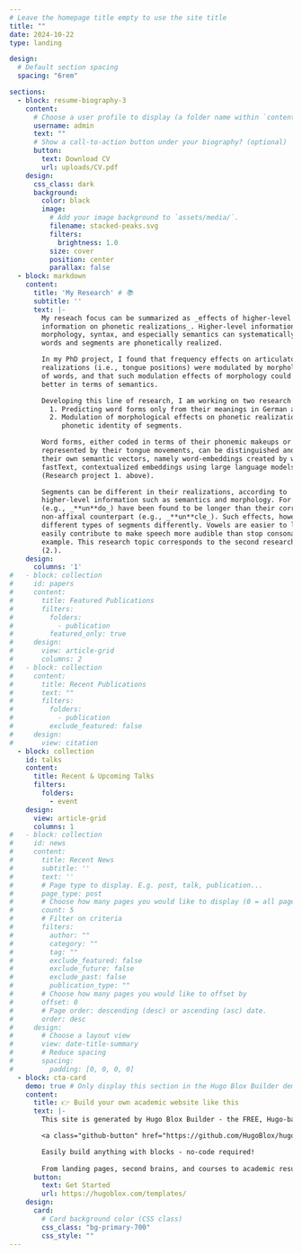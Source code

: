 ```yaml
---
# Leave the homepage title empty to use the site title
title: ""
date: 2024-10-22
type: landing

design:
  # Default section spacing
  spacing: "6rem"

sections:
  - block: resume-biography-3
    content:
      # Choose a user profile to display (a folder name within `content/authors/`)
      username: admin
      text: ""
      # Show a call-to-action button under your biography? (optional)
      button:
        text: Download CV
        url: uploads/CV.pdf
    design:
      css_class: dark
      background:
        color: black
        image:
          # Add your image background to `assets/media/`.
          filename: stacked-peaks.svg
          filters:
            brightness: 1.0
          size: cover
          position: center
          parallax: false
  - block: markdown
    content:
      title: 'My Research' # 📚
      subtitle: ''
      text: |-
        My reseach focus can be summarized as _effects of higher-level
        information on phonetic realizations_. Higher-level information such as
        morphology, syntax, and especially semantics can systematically influence how
        words and segments are phonetically realized.

        In my PhD project, I found that frequency effects on articulatory
        realizations (i.e., tongue positions) were modulated by morphological structure
        of words, and that such modulation effects of morphology could be explained
        better in terms of semantics.

        Developing this line of research, I am working on two research projects:
          1. Predicting word forms only from their meanings in German and Chinese.
          2. Modulation of morphological effects on phonetic realizations by
             phonetic identity of segments.

        Word forms, either coded in terms of their phonemic makeups or
        represented by their tongue movements, can be distinguished and predicted by
        their own semantic vectors, namely word-embeddings created by word2vec,
        fastText, contextualized embeddings using large language models, and etc.
        (Research project 1. above).

        Segments can be different in their realizations, according to
        higher-level information such as semantics and morphology. For example, affixes
        (e.g., _**un**do_) have been found to be longer than their corresponding
        non-affixal counterpart (e.g., _**un**cle_). Such effects, however, can affect
        different types of segments differently. Vowels are easier to lengthen and
        easily contribute to make speech more audible than stop consonants, for
        example. This research topic corresponds to the second research project above
        (2.).
    design:
      columns: '1'
#   - block: collection
#     id: papers
#     content:
#       title: Featured Publications
#       filters:
#         folders:
#           - publication
#         featured_only: true
#     design:
#       view: article-grid
#       columns: 2
#   - block: collection
#     content:
#       title: Recent Publications
#       text: ""
#       filters:
#         folders:
#           - publication
#         exclude_featured: false
#     design:
#       view: citation
  - block: collection
    id: talks
    content:
      title: Recent & Upcoming Talks
      filters:
        folders:
          - event
    design:
      view: article-grid
      columns: 1
#   - block: collection
#     id: news
#     content:
#       title: Recent News
#       subtitle: ''
#       text: ''
#       # Page type to display. E.g. post, talk, publication...
#       page_type: post
#       # Choose how many pages you would like to display (0 = all pages)
#       count: 5
#       # Filter on criteria
#       filters:
#         author: ""
#         category: ""
#         tag: ""
#         exclude_featured: false
#         exclude_future: false
#         exclude_past: false
#         publication_type: ""
#       # Choose how many pages you would like to offset by
#       offset: 0
#       # Page order: descending (desc) or ascending (asc) date.
#       order: desc
#     design:
#       # Choose a layout view
#       view: date-title-summary
#       # Reduce spacing
#       spacing:
#         padding: [0, 0, 0, 0]
  - block: cta-card
    demo: true # Only display this section in the Hugo Blox Builder demo site
    content:
      title: 👉 Build your own academic website like this
      text: |-
        This site is generated by Hugo Blox Builder - the FREE, Hugo-based open source website builder trusted by 250,000+ academics like you.

        <a class="github-button" href="https://github.com/HugoBlox/hugo-blox-builder" data-color-scheme="no-preference: light; light: light; dark: dark;" data-icon="octicon-star" data-size="large" data-show-count="true" aria-label="Star HugoBlox/hugo-blox-builder on GitHub">Star</a>

        Easily build anything with blocks - no-code required!
        
        From landing pages, second brains, and courses to academic resumés, conferences, and tech blogs.
      button:
        text: Get Started
        url: https://hugoblox.com/templates/
    design:
      card:
        # Card background color (CSS class)
        css_class: "bg-primary-700"
        css_style: ""
---
```

